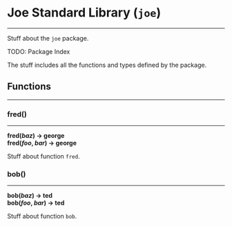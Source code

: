 # Joe Standard Library (`joe`)
---

Stuff about the `joe` package.

TODO: Package Index


The stuff includes all the functions and types defined by
the package.

## Functions
---

### fred()
---

**fred(*baz*) → george**<br>
**fred(*foo*, *bar*) → george**

Stuff about function `fred`.

### bob()
---

**bob(*baz*) → ted**<br>
**bob(*foo*, *bar*) → ted**

Stuff about function `bob`.


